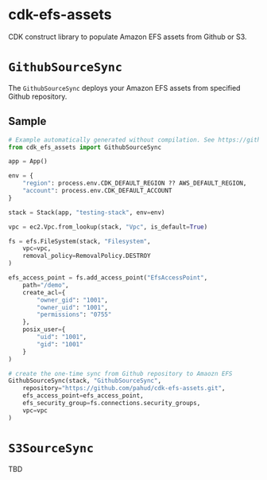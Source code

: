 # cdk-efs-assets

CDK construct library to populate Amazon EFS assets from Github or S3.

# `GithubSourceSync`

The `GithubSourceSync` deploys your Amazon EFS assets from specified Github repository.

## Sample

```python
# Example automatically generated without compilation. See https://github.com/aws/jsii/issues/826
from cdk_efs_assets import GithubSourceSync

app = App()

env = {
    "region": process.env.CDK_DEFAULT_REGION ?? AWS_DEFAULT_REGION,
    "account": process.env.CDK_DEFAULT_ACCOUNT
}

stack = Stack(app, "testing-stack", env=env)

vpc = ec2.Vpc.from_lookup(stack, "Vpc", is_default=True)

fs = efs.FileSystem(stack, "Filesystem",
    vpc=vpc,
    removal_policy=RemovalPolicy.DESTROY
)

efs_access_point = fs.add_access_point("EfsAccessPoint",
    path="/demo",
    create_acl={
        "owner_gid": "1001",
        "owner_uid": "1001",
        "permissions": "0755"
    },
    posix_user={
        "uid": "1001",
        "gid": "1001"
    }
)

# create the one-time sync from Github repository to Amaozn EFS
GithubSourceSync(stack, "GithubSourceSync",
    repository="https://github.com/pahud/cdk-efs-assets.git",
    efs_access_point=efs_access_point,
    efs_security_group=fs.connections.security_groups,
    vpc=vpc
)
```

# `S3SourceSync`

TBD
